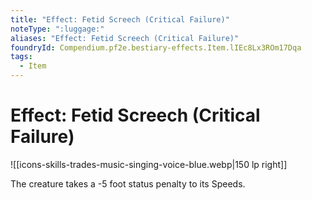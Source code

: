 ```yaml
---
title: "Effect: Fetid Screech (Critical Failure)"
noteType: ":luggage:"
aliases: "Effect: Fetid Screech (Critical Failure)"
foundryId: Compendium.pf2e.bestiary-effects.Item.lIEc8Lx3ROm17Dqa
tags:
  - Item
---
```


# Effect: Fetid Screech (Critical Failure)
![[icons-skills-trades-music-singing-voice-blue.webp|150 lp right]]

The creature takes a -5 foot status penalty to its Speeds.
